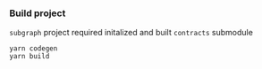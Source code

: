 ### Build project
`subgraph` project required initalized and built `contracts` submodule 

```
yarn codegen
yarn build
```